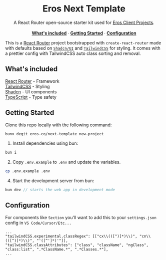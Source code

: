 <p align="center">
	<h1 align="center"><b>Eros Next Template</b></h1>
<p align="center">
    A React Router open-source starter kit used for <a href="https://doneros.co/">Eros Client Projects</a>.
    <br />
    <br />
    <a href="#whats-included"><strong>What's included</strong></a> ·
    <a href="#getting-started"><strong>Getting Started</strong></a> ·
    <a href="#configuration"><strong>Configuration</strong></a>
  </p>
</p>

This is a [React Router](https://reactrouter.com/) project bootstrapped with `create-react-router` made with defaults based on [`Shadcn/UI`](https://ui.shadcn.com/) and [`TailwindCSS`](https://tailwindcss.com/) for styling. It comes with a prettier config with TailwindCSS auto class sorting and removal.

## What's included

[React Router](https://reactrouter.com/) - Framework<br>
[TailwindCSS](https://tailwindcss.com/) - Styling<br>
[Shadcn](https://ui.shadcn.com/) - UI components<br>
[TypeScript](https://www.typescriptlang.org/) - Type safety<br>

## Getting Started

Clone this repo locally with the following command:

```bash
bunx degit eros-co/next-template new-project
```

1. Install dependencies using bun:

```sh
bun i
```

2. Copy `.env.example` to `.env` and update the variables.

```sh
cp .env.example .env
```

4. Start the development server from bun:

```ts
bun dev // starts the web app in development mode
```

## Configuration

For components like `Section` you'll want to add this to your `settings.json` config in `VS Code/Cursor/Etc...`

```
...
"tailwindCSS.experimental.classRegex": [["cx\\(([^)]*)\\)", "cn\\(([^)]*)\\)", "'([^']*)'"]],
"tailwindCSS.classAttributes": ["class", "className", "ngClass", "class:list", ".*ClassName.*", ".*Classes.*"],
...
```
